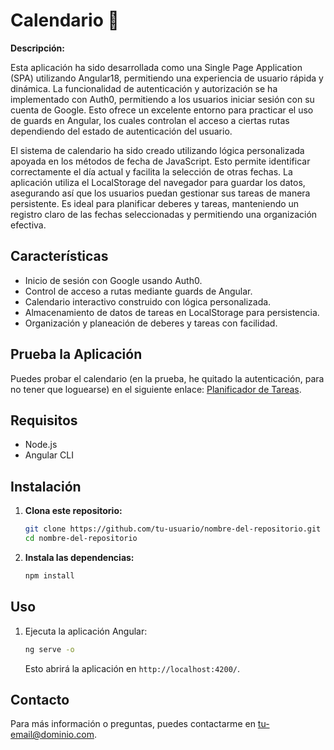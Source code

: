 # Calendario 📅

**Descripción:**

Esta aplicación ha sido desarrollada como una Single Page Application (SPA) utilizando Angular18, permitiendo una experiencia de usuario rápida y dinámica. La funcionalidad de autenticación y autorización se ha implementado con Auth0, permitiendo a los usuarios iniciar sesión con su cuenta de Google. Esto ofrece un excelente entorno para practicar el uso de guards en Angular, los cuales controlan el acceso a ciertas rutas dependiendo del estado de autenticación del usuario.

El sistema de calendario ha sido creado utilizando lógica personalizada apoyada en los métodos de fecha de JavaScript. Esto permite identificar correctamente el día actual y facilita la selección de otras fechas. La aplicación utiliza el LocalStorage del navegador para guardar los datos, asegurando así que los usuarios puedan gestionar sus tareas de manera persistente. Es ideal para planificar deberes y tareas, manteniendo un registro claro de las fechas seleccionadas y permitiendo una organización efectiva.

## Características

- Inicio de sesión con Google usando Auth0.
- Control de acceso a rutas mediante guards de Angular.
- Calendario interactivo construido con lógica personalizada.
- Almacenamiento de datos de tareas en LocalStorage para persistencia.
- Organización y planeación de deberes y tareas con facilidad.

## Prueba la Aplicación

Puedes probar el calendario (en la prueba, he quitado la autenticación, para no tener que loguearse) en el siguiente enlace: [Planificador de Tareas](#).

## Requisitos

- Node.js
- Angular CLI

## Instalación

1. **Clona este repositorio:**

    ```bash
    git clone https://github.com/tu-usuario/nombre-del-repositorio.git
    cd nombre-del-repositorio
    ```

2. **Instala las dependencias:**

    ```bash
    npm install
    ```

## Uso

1. Ejecuta la aplicación Angular:

    ```bash
    ng serve -o
    ```

   Esto abrirá la aplicación en `http://localhost:4200/`.

## Contacto

Para más información o preguntas, puedes contactarme en [tu-email@dominio.com](mailto:tu-email@dominio.com).
